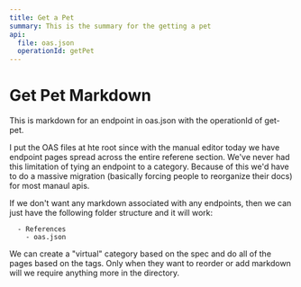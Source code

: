 ```yaml
---
title: Get a Pet
summary: This is the summary for the getting a pet
api:
  file: oas.json
  operationId: getPet
---
```


# Get Pet Markdown

This is markdown for an endpoint in oas.json with the operationId of get-pet.

I put the OAS files at hte root since with the manual editor today we have endpoint pages spread across the entire referene section. We've never had this limitation of tying an endpoint to a category. Because of this we'd have to do a massive migration (basically forcing people to reorganize their docs) for most manaul apis.

If we don't want any markdown associated with any endpoints, then we can just have the following folder structure and it will work:

```
  - References
    - oas.json
```

We can create a "virtual" category based on the spec and do all of the pages based on the tags. Only when they want to reorder or add markdown will we require anything more in the directory.

